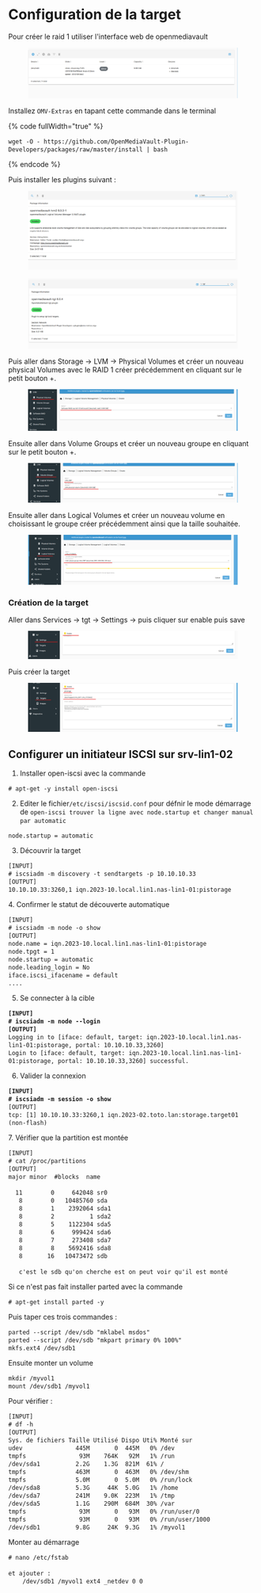 # Configuration de la target



Pour créer le raid 1 utiliser l'interface web de openmediavault

<figure><img src=".gitbook/assets/RAID.png" alt=""><figcaption></figcaption></figure>

Installez `OMV-Extras` en tapant cette commande dans le terminal

{% code fullWidth="true" %}
```
wget -O - https://github.com/OpenMediaVault-Plugin-Developers/packages/raw/master/install | bash
```
{% endcode %}

Puis installer les plugins suivant :

<figure><img src=".gitbook/assets/lvm.png" alt=""><figcaption></figcaption></figure>

<figure><img src=".gitbook/assets/tgt.png" alt=""><figcaption></figcaption></figure>

Puis aller dans Storage -> LVM -> Physical Volumes et créer un nouveau physical Volumes avec le RAID 1  créer précédemment en cliquant sur le petit bouton +.&#x20;

<figure><img src=".gitbook/assets/physical volume.png" alt=""><figcaption></figcaption></figure>

Ensuite aller dans Volume Groups et créer un nouveau groupe en cliquant sur le petit bouton +.

<figure><img src=".gitbook/assets/Volumes GRP.png" alt=""><figcaption></figcaption></figure>

Ensuite aller dans Logical Volumes et créer un nouveau volume en choisissant le groupe créer précédemment ainsi que la taille souhaitée.

<figure><img src=".gitbook/assets/logical vol.png" alt=""><figcaption></figcaption></figure>

### Création de la target

Aller dans Services -> tgt -> Settings -> puis cliquer sur enable puis save

<figure><img src=".gitbook/assets/tgt ena.png" alt=""><figcaption></figcaption></figure>

Puis créer la target

<figure><img src=".gitbook/assets/pistoragte.png" alt=""><figcaption></figcaption></figure>

## Configurer un initiateur ISCSI sur srv-lin1-02

1. Installer open-iscsi avec la commande

```
# apt-get -y install open-iscsi
```

2. Editer le fichier`/etc/iscsi/iscsid.conf` pour défnir le mode démarrage de `open-iscsi trouver la ligne avec node.startup et changer manual par automatic`

```
node.startup = automatic
```

3. Découvrir la target

```
[INPUT]
# iscsiadm -m discovery -t sendtargets -p 10.10.10.33
[OUTPUT]
10.10.10.33:3260,1 iqn.2023-10.local.lin1.nas-lin1-01:pistorage
```

4\. Confirmer le statut de découverte automatique

```
[INPUT]
# iscsiadm -m node -o show
[OUTPUT]
node.name = iqn.2023-10.local.lin1.nas-lin1-01:pistorage
node.tpgt = 1
node.startup = automatic
node.leading_login = No
iface.iscsi_ifacename = default
....
```

5. Se connecter à la cible

<pre data-full-width="true"><code><strong>[INPUT]
</strong><strong># iscsiadm -m node --login
</strong><strong>[OUTPUT]
</strong>Logging in to [iface: default, target: iqn.2023-10.local.lin1.nas-lin1-01:pistorage, portal: 10.10.10.33,3260]
Login to [iface: default, target: iqn.2023-10.local.lin1.nas-lin1-01:pistorage, portal: 10.10.10.33,3260] successful.
</code></pre>

6. Valider la connexion

<pre><code><strong>[INPUT]
</strong><strong># iscsiadm -m session -o show
</strong>[OUTPUT]
tcp: [1] 10.10.10.33:3260,1 iqn.2023-02.toto.lan:storage.target01 (non-flash)
</code></pre>

7\. Vérifier que la partition est montée

```
[INPUT]
# cat /proc/partitions
[OUTPUT]
major minor  #blocks  name

  11        0     642048 sr0
   8        0   10485760 sda
   8        1    2392064 sda1
   8        2          1 sda2
   8        5    1122304 sda5
   8        6     999424 sda6
   8        7     273408 sda7
   8        8    5692416 sda8
   8       16   10473472 sdb
   
   c'est le sdb qu'on cherche est on peut voir qu'il est monté
```

Si ce n'est pas fait installer parted avec la commande

```
# apt-get install parted -y
```

Puis taper ces trois commandes :

```
parted --script /dev/sdb "mklabel msdos"
parted --script /dev/sdb "mkpart primary 0% 100%"
mkfs.ext4 /dev/sdb1
```



Ensuite monter un volume&#x20;

```
mkdir /myvol1
mount /dev/sdb1 /myvol1
```

Pour vérifier :

```
[INPUT]
# df -h
[OUTPUT]
Sys. de fichiers Taille Utilisé Dispo Uti% Monté sur
udev               445M       0  445M   0% /dev
tmpfs               93M    764K   92M   1% /run
/dev/sda1          2.2G    1.3G  821M  61% /
tmpfs              463M       0  463M   0% /dev/shm
tmpfs              5.0M       0  5.0M   0% /run/lock
/dev/sda8          5.3G     44K  5.0G   1% /home
/dev/sda7          241M    9.0K  223M   1% /tmp
/dev/sda5          1.1G    290M  684M  30% /var
tmpfs               93M       0   93M   0% /run/user/0
tmpfs               93M       0   93M   0% /run/user/1000
/dev/sdb1          9.8G     24K  9.3G   1% /myvol1
```

Monter au démarrage&#x20;

```
# nano /etc/fstab

et ajouter :
    /dev/sdb1 /myvol1 ext4 _netdev 0 0
```
